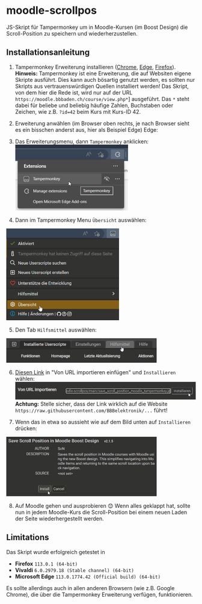 # moodle-scrollpos
JS-Skript für Tampermonkey um in Moodle-Kursen (im Boost Design) die Scroll-Position zu speichern und wiederherzustellen.

## Installationsanleitung
1.	Tampermonkey Erweiterung installieren ([Chrome](https://chrome.google.com/webstore/detail/tampermonkey/dhdgffkkebhmkfjojejmpbldmpobfkfo), [Edge](https://microsoftedge.microsoft.com/addons/detail/tampermonkey/iikmkjmpaadaobahmlepeloendndfphd?hl=de-DE&gl=CH), [Firefox](https://addons.mozilla.org/de/firefox/addon/tampermonkey/)).<br>
**Hinweis:** Tampermonkey ist eine Erweiterung, die auf Websiten eigene Skripte ausführt. Dies kann auch bösartig genutzt werden, es sollten nur Skripts aus vertrauenswürdigen Quellen installiert werden! Das Skript, von dem hier die Rede ist, wird nur auf der URL `https://moodle.bbbaden.ch/course/view.php*`] ausgeführt. Das `*` steht dabei für beliebe und beliebig häufige Zahlen, Buchstaben oder Zeichen, wie z.B. `?id=42` beim Kurs mit Kurs-ID 42.
2.	Erweiterung anwählen (im Browser oben rechts, je nach Browser sieht es ein bisschen anderst aus, hier als Beispiel Edge)
Edge:   
3.	Das Erweiterungsmenu, dann `Tampermonkey` anklicken:<br>
<img src="images/edge1_de.png" width="300"><br>

4.  Dann im Tampermonkey Menu `Übersicht` auswählen:<br>
<img src="images/edge2_de.png" width="300">

5.	Den Tab `Hilfsmittel` auswählen:<br>
<img src="images/edge3_de.png" width="400">

6.	[Diesen Link](https://raw.githubusercontent.com/BBBelektronik/moodle-scrollpos/main/save_scroll_position_moodle_tampermonkey.js) in "Von URL importieren einfügen" und `Installieren` wählen:<br>
<img src="images/edge4_de.png" width="500"><br>
**Achtung:** Stelle sicher, dass der Link wirklich auf die Website `https://raw.githubusercontent.com/BBBelektronik/...` führt!
 
7. Wenn das in etwa so aussieht wie auf dem Bild unten auf `Installieren` drücken:<br>
<img src="images/edge5_de.png" width="400">
 
8.	Auf Moodle gehen und ausprobieren 😊 Wenn alles geklappt hat, sollte nun in jedem Moodle-Kurs die Scroll-Position bei einem neuen Laden der Seite wiederhergestellt werden.

## Limitations
Das Skript wurde erfolgreich getestet in
* **Firefox** `113.0.1 (64-bit)`
* **Vivaldi** `6.0.2979.18 (Stable channel) (64-bit)`
* **Microsoft Edge** `113.0.1774.42 (Official build) (64-bit)`

Es sollte allerdings auch in allen anderen Browsern (wie z.B. Google Chrome), die über die Tampermonkey Erweiterung verfügen, funktionieren.